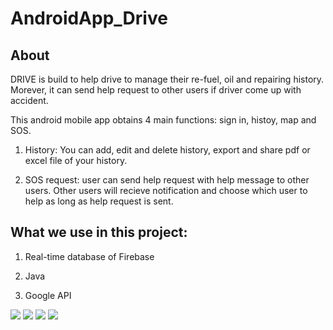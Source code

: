 # AndroidApp_Drive

## About

DRIVE is build to help drive to manage their re-fuel, oil and repairing history. Morever, it can send help request to other users if driver come up with accident.

This android mobile app obtains 4 main functions: sign in, histoy, map and SOS.

1. History: You can add, edit and delete history, export and share pdf or excel file of your history.

2. SOS request: user can send help request with help message to other users. Other users will recieve notification and choose which user to help as long as help request is sent.

## What we use in this project:

1. Real-time database of Firebase

2. Java

3. Google API

<img src="/image/img1.png"> 

<img src="/image/img2.png">

<img src="/image/img3.png"> 

<img src="/image/img4.png">
